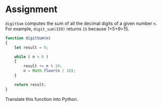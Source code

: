 # Assignment

`digitSum` computes the sum of all the decimal digits of a given number `n`.
For example, `digit_sum(159)` returns `15` because 1+5+9=15.

```javascript
function digitSum(n)
{
    let result = 0;

    while ( n > 0 )
    {
        result += n % 10;
        n = Math.floor(n / 10);
    }

    return result;
}
```

Translate this function into Python.

